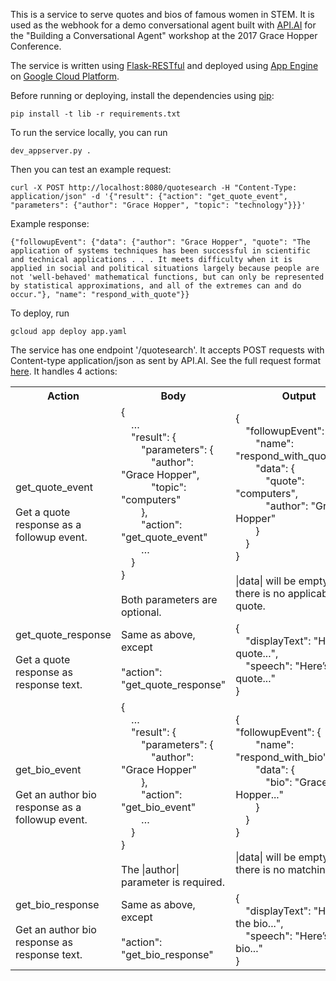 This is a service to serve quotes and bios of famous women in STEM.
It is used as the webhook for a demo conversational agent built with
[API.AI](https://api.ai/) for the "Building a Conversational Agent" workshop
at the 2017 Grace Hopper Conference.

The service is written using [Flask-RESTful](https://flask-restful.readthedocs.io)
and deployed using [App Engine](http://cloud.google.com/appengine/docs/) on
[Google Cloud Platform](https://cloud.google.com/).

Before running or deploying, install the dependencies using
[pip](http://pip.readthedocs.io):

    pip install -t lib -r requirements.txt

To run the service locally, you can run

    dev_appserver.py .

Then you can test an example request:

    curl -X POST http://localhost:8080/quotesearch -H "Content-Type: application/json" -d '{"result": {"action": "get_quote_event", "parameters": {"author": "Grace Hopper", "topic": "technology"}}}' 

Example response:

    {"followupEvent": {"data": {"author": "Grace Hopper", "quote": "The application of systems techniques has been successful in scientific and technical applications . . . It meets difficulty when it is applied in social and political situations largely because people are not 'well-behaved' mathematical functions, but can only be represented by statistical approximations, and all of the extremes can and do occur."}, "name": "respond_with_quote"}}

To deploy, run

    gcloud app deploy app.yaml

The service has one endpoint '/quotesearch'. It accepts POST requests with
Content-type application/json as sent by API.AI. See the full request format
[here](https://api.ai/docs/fulfillment#request). It handles 4 actions:

<table>
  <tbody>
    <tr>
      <th width="20%">Action</td>
      <th width="40%">Body</td>
      <th width="40%">Output</td>
    </tr>
    <tr>
      <td>
        <div>get_quote_event<br><br>Get a quote response as a followup event.</div>
      </td>
      <td>
        <div>{<br>&emsp;…<br>&emsp;&quot;result&quot;: {<br>&emsp;&emsp;&quot;parameters&quot;: {<br>&emsp;&emsp;&emsp;&quot;author&quot;: &quot;Grace Hopper&quot;,<br>&emsp;&emsp;&emsp;&quot;topic&quot;: &quot;computers&quot;<br>&emsp;&emsp;}, <br>&emsp;&emsp;&quot;action&quot;: &quot;get_quote_event&quot;<br>&emsp;&emsp;…<br>&emsp;}<br>}<br><br>Both parameters are optional.</div>
      </td>
      <td>
        <div>{<br>&emsp;&quot;followupEvent&quot;: {<br>&emsp;&emsp;&quot;name&quot;: &quot;respond_with_quote&quot;,&emsp;&emsp;<br>&emsp;&emsp;&quot;data&quot;: {<br>&emsp;&emsp;&emsp;&quot;quote&quot;: &quot;computers&quot;,   <br>&emsp;&emsp;&emsp;"author": "Grace Hopper"<br>&emsp;&emsp;}<br>&emsp;}<br>}<br><br>|data| will be empty if there is no applicable quote.</div>
      </td>
    </tr>
    <tr>
      <td>
        <div>get_quote_response<br><br>Get a quote response as response text.</div>
      </td>
      <td>
        Same as above, except<br><br>&quot;action&quot;: &quot;get_quote_response&quot;
      </td>
      <td>
        <div>{<br>&emsp;"displayText": "Here’s a quote...",<br>&emsp;"speech": "Here’s a quote..."<br>}</div>
      </td>
    </tr>
    <tr>
      <td>
        <div>get_bio_event<br><br>Get an author bio response as a followup event.</div>
      </td>
      <td>
        <div>{<br>&emsp;…<br>&emsp;&quot;result&quot;: {<br>&emsp;&emsp;&quot;parameters&quot;: {<br>&emsp;&emsp;&emsp;&quot;author&quot;: &quot;Grace Hopper&quot;<br>&emsp;&emsp;}, <br>&emsp;&emsp;&quot;action&quot;: &quot;get_bio_event&quot;<br>&emsp;&emsp;…<br>&emsp;}<br>}<br><br>The |author| parameter is required.</div>
      </td>
      <td>
        <div>{<br>  &quot;followupEvent&quot;: {<br>&emsp;&emsp;&quot;name&quot;: &quot;respond_with_bio&quot;,&emsp;&emsp;<br>&emsp;&emsp;&quot;data&quot;: {<br>&emsp;&emsp;&emsp;&quot;bio&quot;: &quot;Grace Hopper...&quot;<br>&emsp;&emsp;}<br>&emsp;}<br>}<br><br>|data| will be empty if there is no matching bio.</div>
      </td>
    </tr>
    <tr>
      <td>
        <div>get_bio_response<br><br>Get an author bio response as response text.</div>
      </td>
      <td>
        Same as above, except<br><br>&quot;action&quot;: &quot;get_bio_response&quot;
      </td>
      <td>
        <div>{<br>&emsp;"displayText": "Here’s the bio...",<br>&emsp;"speech": "Here’s the bio..."<br>}</div>
      </td>
    </tr>
  </tbody>
</table>
